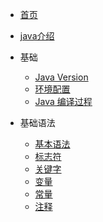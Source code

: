 * [首页](/README)

* [java介绍](/introduce)

* 基础
    * [Java Version](/java-version)
    * [环境配置](/environment)
    * [Java 编译过程](/compile)
    
* 基础语法
    * [基本语法](/basicgrammer)  
    * [标志符](/identifier)
    * [关键字](/keyword)
    * [变量](/variable)
    * [常量](/constants)
    * [注释](/annotation)
